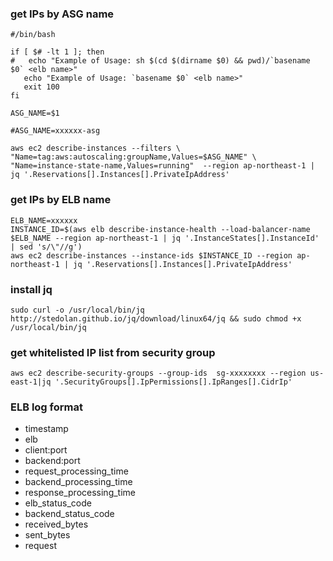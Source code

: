 
### get IPs by ASG name

```
#/bin/bash

if [ $# -lt 1 ]; then
#   echo "Example of Usage: sh $(cd $(dirname $0) && pwd)/`basename $0` <elb name>"
   echo "Example of Usage: `basename $0` <elb name>"
   exit 100
fi

ASG_NAME=$1

#ASG_NAME=xxxxxx-asg

aws ec2 describe-instances --filters \
"Name=tag:aws:autoscaling:groupName,Values=$ASG_NAME" \
"Name=instance-state-name,Values=running"  --region ap-northeast-1 | jq '.Reservations[].Instances[].PrivateIpAddress'
```

### get IPs by ELB name

```
ELB_NAME=xxxxxx
INSTANCE_ID=$(aws elb describe-instance-health --load-balancer-name $ELB_NAME --region ap-northeast-1 | jq '.InstanceStates[].InstanceId' | sed 's/\"//g')
aws ec2 describe-instances --instance-ids $INSTANCE_ID --region ap-northeast-1 | jq '.Reservations[].Instances[].PrivateIpAddress'

```

### install jq

```
sudo curl -o /usr/local/bin/jq http://stedolan.github.io/jq/download/linux64/jq && sudo chmod +x /usr/local/bin/jq
```

### get whitelisted IP list from  security group

```
aws ec2 describe-security-groups --group-ids  sg-xxxxxxxx --region us-east-1|jq '.SecurityGroups[].IpPermissions[].IpRanges[].CidrIp'
```

### ELB log format

* timestamp
* elb
* client:port
* backend:port
* request_processing_time
* backend_processing_time
* response_processing_time
* elb_status_code
* backend_status_code
* received_bytes
* sent_bytes
* request


